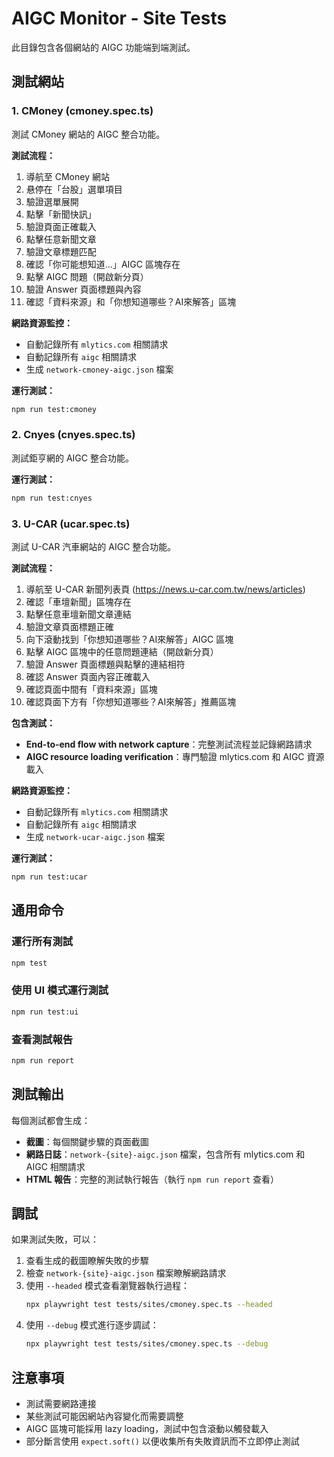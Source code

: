 # AIGC Monitor - Site Tests

此目錄包含各個網站的 AIGC 功能端到端測試。

## 測試網站

### 1. CMoney (cmoney.spec.ts)

測試 CMoney 網站的 AIGC 整合功能。

**測試流程：**
1. 導航至 CMoney 網站
2. 悬停在「台股」選單項目
3. 驗證選單展開
4. 點擊「新聞快訊」
5. 驗證頁面正確載入
6. 點擊任意新聞文章
7. 驗證文章標題匹配
8. 確認「你可能想知道...」AIGC 區塊存在
9. 點擊 AIGC 問題（開啟新分頁）
10. 驗證 Answer 頁面標題與內容
11. 確認「資料來源」和「你想知道哪些？AI來解答」區塊

**網路資源監控：**
- 自動記錄所有 `mlytics.com` 相關請求
- 自動記錄所有 `aigc` 相關請求
- 生成 `network-cmoney-aigc.json` 檔案

**運行測試：**
```bash
npm run test:cmoney
```

### 2. Cnyes (cnyes.spec.ts)

測試鉅亨網的 AIGC 整合功能。

**運行測試：**
```bash
npm run test:cnyes
```

### 3. U-CAR (ucar.spec.ts)

測試 U-CAR 汽車網站的 AIGC 整合功能。

**測試流程：**
1. 導航至 U-CAR 新聞列表頁 (https://news.u-car.com.tw/news/articles)
2. 確認「車壇新聞」區塊存在
3. 點擊任意車壇新聞文章連結
4. 驗證文章頁面標題正確
5. 向下滾動找到「你想知道哪些？AI來解答」AIGC 區塊
6. 點擊 AIGC 區塊中的任意問題連結（開啟新分頁）
7. 驗證 Answer 頁面標題與點擊的連結相符
8. 確認 Answer 頁面內容正確載入
9. 確認頁面中間有「資料來源」區塊
10. 確認頁面下方有「你想知道哪些？AI來解答」推薦區塊

**包含測試：**
- **End-to-end flow with network capture**：完整測試流程並記錄網路請求
- **AIGC resource loading verification**：專門驗證 mlytics.com 和 AIGC 資源載入

**網路資源監控：**
- 自動記錄所有 `mlytics.com` 相關請求
- 自動記錄所有 `aigc` 相關請求
- 生成 `network-ucar-aigc.json` 檔案

**運行測試：**
```bash
npm run test:ucar
```

## 通用命令

### 運行所有測試
```bash
npm test
```

### 使用 UI 模式運行測試
```bash
npm run test:ui
```

### 查看測試報告
```bash
npm run report
```

## 測試輸出

每個測試都會生成：
- **截圖**：每個關鍵步驟的頁面截圖
- **網路日誌**：`network-{site}-aigc.json` 檔案，包含所有 mlytics.com 和 AIGC 相關請求
- **HTML 報告**：完整的測試執行報告（執行 `npm run report` 查看）

## 調試

如果測試失敗，可以：
1. 查看生成的截圖瞭解失敗的步驟
2. 檢查 `network-{site}-aigc.json` 檔案瞭解網路請求
3. 使用 `--headed` 模式查看瀏覽器執行過程：
   ```bash
   npx playwright test tests/sites/cmoney.spec.ts --headed
   ```
4. 使用 `--debug` 模式進行逐步調試：
   ```bash
   npx playwright test tests/sites/cmoney.spec.ts --debug
   ```

## 注意事項

- 測試需要網路連接
- 某些測試可能因網站內容變化而需要調整
- AIGC 區塊可能採用 lazy loading，測試中包含滾動以觸發載入
- 部分斷言使用 `expect.soft()` 以便收集所有失敗資訊而不立即停止測試

